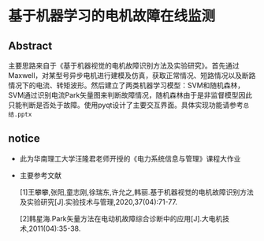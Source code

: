 # 基于机器学习的电机故障在线监测

## Abstract

主要思路来自于《基于机器视觉的电机故障识别方法及实验研究》。首先通过Maxwell，对某型号异步电机进行建模及仿真，获取正常情况、短路情况以及断路情况下的电流、转矩波形。然后建立了两类机器学习模型：SVM和随机森林，SVM通过识别电流Park矢量图来判断故障情况，随机森林由于是非监督模型因此只能判断是否处于故障。使用pyqt设计了主要交互界面。具体实现功能请参考`总结.pptx`

## notice

- 此为华南理工大学汪隆君老师开授的《电力系统信息与管理》课程大作业

- 主要参考文献

  [1]王攀攀,张阳,童志刚,徐瑞东,许允之,韩丽.基于机器视觉的电机故障识别方法及实验研究[J].实验技术与管理,2020,37(04):71-77.

  [2]韩星海.Park矢量方法在电动机故障综合诊断中的应用[J].大电机技术,2011(04):35-38.

  

  

  



